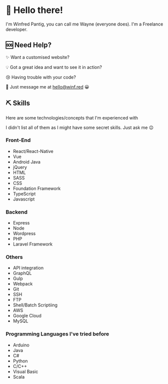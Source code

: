 # 👋 Hello there! 
I'm Winfred Pantig, you can call me Wayne (everyone does). I'm a Freelance developer.

## 🆘 Need Help?
✨ Want a customised website?

💡 Got a great idea and want to see it in action?

😢 Having trouble with your code?

📩 Just message me at hello@winf.red 😀
## ⛏ Skills
Here are some technologies/concepts that I'm experienced with

I didn't list all of them as I might have some secret skills. Just ask me 😉
### Front-End
- React/React-Native
- Vue
- Android Java
- jQuery
- HTML
- SASS
- CSS
- Foundation Framework
- TypeScript
- Javascript
### Backend
- Express
- Node
- Wordpress
- PHP
- Laravel Framework

### Others
- API integration
- GraphQL
- Gulp
- Webpack
- Git
- SSH
- FTP
- Shell/Batch Scriptiing
- AWS
- Google Cloud
- MySQL

### Programming Languages I've tried before
- Arduino
- Java
- C#
- Python
- C/C++
- Visual Basic
- Scala

<!--
**wjmpantig/wjmpantig** is a ✨ _special_ ✨ repository because its `README.md` (this file) appears on your GitHub profile.

Here are some ideas to get you started:

- 🔭 I’m currently working on ...
- 🌱 I’m currently learning ...
- 👯 I’m looking to collaborate on ...
- 🤔 I’m looking for help with ...
- 💬 Ask me about ...
- 📫 How to reach me: ...
- 😄 Pronouns: ...
- ⚡ Fun fact: ...
-->
